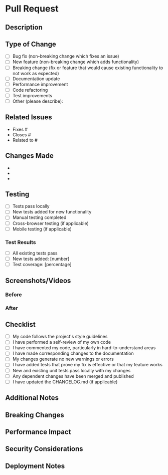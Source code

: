 # Pull Request

## Description
<!-- Provide a brief description of the changes in this PR -->

## Type of Change
<!-- Mark the relevant option with an "x" -->
- [ ] Bug fix (non-breaking change which fixes an issue)
- [ ] New feature (non-breaking change which adds functionality)
- [ ] Breaking change (fix or feature that would cause existing functionality to not work as expected)
- [ ] Documentation update
- [ ] Performance improvement
- [ ] Code refactoring
- [ ] Test improvements
- [ ] Other (please describe):

## Related Issues
<!-- Link related issues using "Fixes #123" or "Closes #123" -->
- Fixes #
- Closes #
- Related to #

## Changes Made
<!-- List the main changes you made -->
- 
- 
- 

## Testing
<!-- Describe how you tested your changes -->
- [ ] Tests pass locally
- [ ] New tests added for new functionality
- [ ] Manual testing completed
- [ ] Cross-browser testing (if applicable)
- [ ] Mobile testing (if applicable)

### Test Results
<!-- If applicable, provide test results or coverage information -->
- [ ] All existing tests pass
- [ ] New tests added: [number]
- [ ] Test coverage: [percentage]

## Screenshots/Videos
<!-- If applicable, add screenshots or videos to help explain your changes -->

### Before
<!-- Screenshot of the current state -->

### After
<!-- Screenshot of the new state -->

## Checklist
<!-- Mark completed items with an "x" -->
- [ ] My code follows the project's style guidelines
- [ ] I have performed a self-review of my own code
- [ ] I have commented my code, particularly in hard-to-understand areas
- [ ] I have made corresponding changes to the documentation
- [ ] My changes generate no new warnings or errors
- [ ] I have added tests that prove my fix is effective or that my feature works
- [ ] New and existing unit tests pass locally with my changes
- [ ] Any dependent changes have been merged and published
- [ ] I have updated the CHANGELOG.md (if applicable)

## Additional Notes
<!-- Add any additional notes, concerns, or context for reviewers -->

## Breaking Changes
<!-- If this is a breaking change, describe what breaks and how to migrate -->
<!-- If not a breaking change, you can delete this section -->

## Performance Impact
<!-- If applicable, describe any performance implications -->
<!-- If not applicable, you can delete this section -->

## Security Considerations
<!-- If applicable, describe any security implications -->
<!-- If not applicable, you can delete this section -->

## Deployment Notes
<!-- If applicable, describe any special deployment considerations -->
<!-- If not applicable, you can delete this section -->
